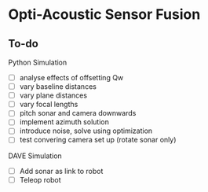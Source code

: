 # Opti-Acoustic Sensor Fusion

## To-do

Python Simulation

- [ ] analyse effects of offsetting Qw
- [ ] vary baseline distances
- [ ] vary plane distances
- [ ] vary focal lengths
- [ ] pitch sonar and camera downwards
- [ ] implement azimuth solution
- [ ] introduce noise, solve using optimization
- [ ] test convering camera set up (rotate sonar only)

DAVE Simulation

- [ ] Add sonar as link to robot
- [ ] Teleop robot
